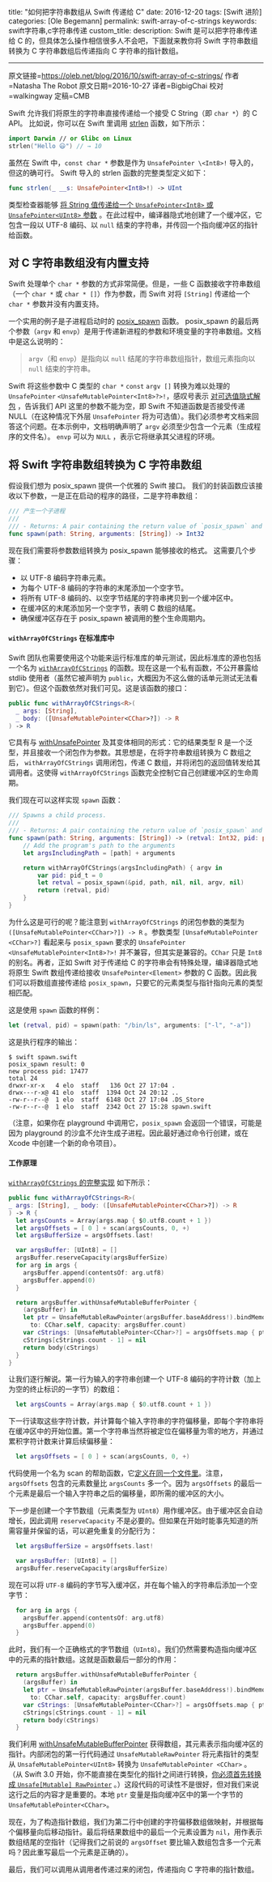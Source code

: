 title: "如何把字符串数组从 Swift 传递给 C"
date: 2016-12-20
tags: [Swift 进阶]
categories: [Ole Begemann]
permalink: swift-array-of-c-strings
keywords: swift字符串,c字符串传递
custom_title: 
description: Swift 是可以把字符串传递给 C 的，但具体怎么操作相信很多人不会吧，下面就来教你将 Swift 字符串数组转换为 C 字符串数组后传递指向 C 字符串的指针数组。

---
原文链接=https://oleb.net/blog/2016/10/swift-array-of-c-strings/
作者=Natasha The Robot
原文日期=2016-10-27
译者=BigbigChai
校对=walkingway
定稿=CMB

<!--此处开始正文-->

Swift 允许我们将原生的字符串直接传递给一个接受 C String（即 `char *`）的 C API。 比如说，你可以在 Swift 里调用 [strlen](https://linux.die.net/man/3/strlen) 函数，如下所示：

```swift
import Darwin // or Glibc on Linux
strlen("Hello 😃") // → 10
```

<!--more-->

虽然在 Swift 中，`const char *` 参数是作为 `UnsafePointer \<Int8>!` 导入的，但这的确可行。 Swift 导入的 strlen 函数的完整类型定义如下：

```swift
func strlen(_ __s: UnsafePointer<Int8>!) -> UInt
```

类型检查器能够 [将 String 值传递给一个 `UnsafePointer<Int8>` 或 `UnsafePointer<UInt8>` 参数](https://developer.apple.com/library/content/documentation/Swift/Conceptual/BuildingCocoaApps/InteractingWithCAPIs.html#//apple_ref/doc/uid/TP40014216-CH8-ID17) 。在此过程中，编译器隐式地创建了一个缓冲区，它包含一段以 UTF-8 编码、以 `null` 结束的字符串，并传回一个指向缓冲区的指针给函数。

## 对 C 字符串数组没有内置支持

Swift 处理单个 `char *` 参数的方式非常简便。但是，一些 C 函数接收字符串数组（一个 `char *` 或 `char * []`）作为参数，而 Swift 对将 `[String]` 传递给一个 `char *` 参数并没有内置支持。

一个实用的例子是子进程启动时的 [posix_spawn](https://linux.die.net/man/3/posix_spawn) 函数。 posix_spawn 的最后两个参数（`argv` 和 `envp`）是用于传递新进程的参数和环境变量的字符串数组。文档中是这么说明的：

> `argv`（和 `envp`）是指向以 `null` 结尾的字符串数组指针，数组元素指向以 `null` 结束的字符串。  

Swift 将这些参数中 C 类型的 `char *` `const` `argv []` 转换为难以处理的 `UnsafePointer` `<UnsafeMutablePointer<Int8>?>!`，感叹号表示 [对可选值隐式解包](https://developer.apple.com/library/content/documentation/Swift/Conceptual/Swift_Programming_Language/TheBasics.html#//apple_ref/doc/uid/TP40014097-CH5-ID330) ，告诉我们 API 这里的参数不能为空，即 Swift 不知道函数是否接受传递 NULL（在这种情况下外层 `UnsafePointer` 将为可选值）。我们必须参考文档来回答这个问题。在本示例中，文档明确声明了 `argv` 必须至少包含一个元素（生成程序的文件名）。 `envp` 可以为 `NULL` ，表示它将继承其父进程的环境。

## 将 Swift 字符串数组转换为 C 字符串数组

假设我们想为 posix_spawn 提供一个优雅的 Swift 接口。 我们的封装函数应该接收以下参数，一是正在启动的程序的路径，二是字符串数组：

```swift
/// 产生一个子进程
///
/// - Returns: A pair containing the return value of `posix_spawn` and the pid of the spawned process.
func spawn(path: String, arguments: [String]) -> Int32
```

现在我们需要将参数数组转换为 posix_spawn 能够接收的格式。 这需要几个步骤：

* 以 UTF-8 编码字符串元素。
* 为每个 UTF-8 编码的字符串的末尾添加一个空字节。
* 将所有 UTF-8 编码的、以空字节结尾的字符串拷贝到一个缓冲区中。
* 在缓冲区的末尾添加另一个空字节，表明 C 数组的结尾。
* 确保缓冲区存在于 posix_spawn 被调用的整个生命周期内。

#### `withArrayOfCStrings` 在标准库中

Swift 团队也需要使用这个功能来运行标准库的单元测试，因此标准库的源也包括一个名为 [`withArrayOfCStrings`](https://github.com/apple/swift/blob/c3b7709a7c4789f1ad7249d357f69509fb8be731/stdlib/private/SwiftPrivate/SwiftPrivate.swift#L68-L90) 的函数。现在这是一个私有函数，不公开暴露给 stdlib 使用者（虽然它被声明为 `public`，大概因为不这么做的话单元测试无法看到它）。但这个函数依然对我们可见。这是该函数的接口：

```swift
public func withArrayOfCStrings<R>(
  _ args: [String],
  _ body: ([UnsafeMutablePointer<CChar>?]) -> R
) -> R
```

它具有与 [withUnsafePointer](https://developer.apple.com/reference/swift/2431879-withunsafepointer) 及其变体相同的形式：它的结果类型 R 是一个泛型，并且接收一个闭包作为参数。其思想是，在将字符串数组转换为 C 数组之后， `withArrayOfCStrings` 调用闭包，传递 C 数组，并将闭包的返回值转发给其调用者。这使得 `withArrayOfCStrings` 函数完全控制它自己创建缓冲区的生命周期。

我们现在可以这样实现 `spawn` 函数：

```swift
/// Spawns a child process.
///
/// - Returns: A pair containing the return value of `posix_spawn` and the pid of the spawned process.
func spawn(path: String, arguments: [String]) -> (retval: Int32, pid: pid_t) {
    // Add the program's path to the arguments
    let argsIncludingPath = [path] + arguments

    return withArrayOfCStrings(argsIncludingPath) { argv in
        var pid: pid_t = 0
        let retval = posix_spawn(&pid, path, nil, nil, argv, nil)
        return (retval, pid)
    }
}
```

为什么这是可行的呢？能注意到 `withArrayOfCStrings` 的闭包参数的类型为 `([UnsafeMutablePointer<CChar>?]) -> R` 。参数类型 `[UnsafeMutablePointer <CChar>?]` 看起来与 `posix_spawn` 要求的 `UnsafePointer <UnsafeMutablePointer<Int8>?>!` 并不兼容，但其实是兼容的。`CChar` 只是 `Int8` 的别名。再者，正如 Swift 对于传递给 C 的字符串会有特殊处理，编译器隐式地将原生 Swift 数组传递给接收 `UnsafePointer<Element>`  参数的 C 函数。因此我们可以将数组直接传递给 `posix_spawn`，只要它的元素类型与指针指向元素的类型相匹配。

这是使用 `spawn` 函数的样例：

```swift
let (retval, pid) = spawn(path: "/bin/ls", arguments: ["-l", "-a"])
```

这是执行程序的输出：

```
$ swift spawn.swift
posix_spawn result: 0
new process pid: 17477
total 24
drwxr-xr-x   4 elo  staff   136 Oct 27 17:04 .
drwx---r-x@ 41 elo  staff  1394 Oct 24 20:12 ..
-rw-r--r--@  1 elo  staff  6148 Oct 27 17:04 .DS_Store
-rw-r--r--@  1 elo  staff  2342 Oct 27 15:28 spawn.swift
```

（注意，如果你在 playground 中调用它，`posix_spawn` 会返回一个错误，可能是因为 playground 的沙盒不允许生成子进程。因此最好通过命令行创建，或在 Xcode 中创建一个新的命令项目）。

#### 工作原理

[`withArrayOfCStrings` 的完整实现](https://github.com/apple/swift/blob/c3b7709a7c4789f1ad7249d357f69509fb8be731/stdlib/private/SwiftPrivate/SwiftPrivate.swift#L68-L90) 如下所示：

``` swift
public func withArrayOfCStrings<R>(
_ args: [String], _ body: ([UnsafeMutablePointer<CChar>?]) -> R
) -> R {
  let argsCounts = Array(args.map { $0.utf8.count + 1 })
  let argsOffsets = [ 0 ] + scan(argsCounts, 0, +)
  let argsBufferSize = argsOffsets.last!

  var argsBuffer: [UInt8] = []
  argsBuffer.reserveCapacity(argsBufferSize)
  for arg in args {
    argsBuffer.append(contentsOf: arg.utf8)
    argsBuffer.append(0)
  }

  return argsBuffer.withUnsafeMutableBufferPointer {
    (argsBuffer) in
    let ptr = UnsafeMutableRawPointer(argsBuffer.baseAddress!).bindMemory(
      to: CChar.self, capacity: argsBuffer.count)
    var cStrings: [UnsafeMutablePointer<CChar>?] = argsOffsets.map { ptr + $0 }
    cStrings[cStrings.count - 1] = nil
    return body(cStrings)
  }
}
```

让我们逐行解说。第一行为输入的字符串创建一个 UTF-8 编码的字符计数（加上为空的终止标识的一字节）的数组：

```swift
  let argsCounts = Array(args.map { $0.utf8.count + 1 })
```

下一行读取这些字符计数，并计算每个输入字符串的字符偏移量，即每个字符串将在缓冲区中的开始位置。第一个字符串当然将被定位在偏移量为零的地方，并通过累积字符计数来计算后续偏移量：

```swift
  let argsOffsets = [ 0 ] + scan(argsCounts, 0, +)
```

代码使用一个名为 scan 的帮助函数，它[定义在同一个文件里](https://github.com/apple/swift/blob/c3b7709a7c4789f1ad7249d357f69509fb8be731/stdlib/private/SwiftPrivate/SwiftPrivate.swift#L27-L39)。注意，`argsOffsets` 包含的元素数量比 `argsCounts` 多一个。因为 `argsOffsets` 的最后一个元素是最后一个输入字符串之后的偏移量，即所需的缓冲区的大小。

下一步是创建一个字节数组（元素类型为 `UInt8`）用作缓冲区。由于缓冲区会自动增长，因此调用 `reserveCapacity` 不是必要的。但如果在开始时能事先知道的所需容量并保留的话，可以避免重复的分配行为：

```swift
  let argsBufferSize = argsOffsets.last!

  var argsBuffer: [UInt8] = []
  argsBuffer.reserveCapacity(argsBufferSize)
```

现在可以将 `UTF-8` 编码的字节写入缓冲区，并在每个输入的字符串后添加一个空字节：

```swift
  for arg in args {
    argsBuffer.append(contentsOf: arg.utf8)
    argsBuffer.append(0)
  }
```

此时，我们有一个正确格式的字节数组（`UInt8`）。我们仍然需要构造指向缓冲区中的元素的指针数组。这就是函数最后一部分的作用：

```swift
  return argsBuffer.withUnsafeMutableBufferPointer {
    (argsBuffer) in
    let ptr = UnsafeMutableRawPointer(argsBuffer.baseAddress!).bindMemory(
      to: CChar.self, capacity: argsBuffer.count)
    var cStrings: [UnsafeMutablePointer<CChar>?] = argsOffsets.map { ptr + $0 }
    cStrings[cStrings.count - 1] = nil
    return body(cStrings)
  }
```

我们利用 [withUnsafeMutableBufferPointer](https://developer.apple.com/reference/swift/array/1538652-withunsafemutablebufferpointer) 获得数组，其元素表示指向缓冲区的指针。内部闭包的第一行代码通过 `UnsafeMutableRawPointer` 将元素指针的类型从 `UnsafeMutablePointer<UInt8>` 转换为 `UnsafeMutablePointer <CChar>` 。 （从 Swift 3.0 开始，你不能直接在类型化的指针之间进行转换，[你必须首先转换成 `Unsafe[Mutable] RawPointer`](https://github.com/apple/swift-evolution/blob/master/proposals/0107-unsaferawpointer.md) 。）这段代码的可读性不是很好，但对我们来说这行之后的内容才是重要的。本地 `ptr` 变量是指向缓冲区中的第一个字节的 `UnsafeMutablePointer<CChar>`。

现在，为了构造指针数组，我们为第二行中创建的字符偏移数组做映射，并根据每个偏移量向后移动指针。最后将结果数组中的最后一个元素设置为 `nil`，用作表示数组结尾的空指针（记得我们之前说的 `argsOffset` 要比输入数组包含多一个元素吗？因此重写最后一个元素是正确的）。

最后，我们可以调用从调用者传递过来的闭包，传递指向 C 字符串的指针数组。

[^1]: 注意，由于上面的 emoji 是以 `UTF-8` 格式传递的，它在 `strlen` 函数里会占用四个“字符“。
[^2]: 在这里使用了 `posix_spawn` 作为简单的例子来讲解。但在生产代码中，应该使用 `Foundation` 框架里更高级的 `Process` 类（née `NSTask`）来实现。